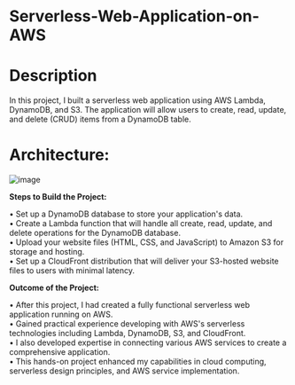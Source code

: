 # Serverless-Web-Application-on-AWS

# Description
        
In this project, I built a serverless web application using AWS Lambda, DynamoDB, and S3. The application will allow users to create, read, update, and delete (CRUD) items from a DynamoDB table.


# Architecture:
![image](https://github.com/user-attachments/assets/05cef802-8e15-48ae-8430-3124e20717b9)

**Steps to Build the Project:**    

•	Set up a DynamoDB database to store your application's data.       
•	Create a Lambda function that will handle all create, read, update, and delete operations for 
        the DynamoDB database.                      
•	Upload your website files (HTML, CSS, and JavaScript) to Amazon S3 for storage and hosting.        
•	Set up a CloudFront distribution that will deliver your S3-hosted website files to users with minimal latency.   

**Outcome of the Project:**

•	After this project, I had created a fully functional serverless web application running on AWS.     
•	Gained practical experience developing with AWS's serverless technologies including Lambda, DynamoDB, S3, and CloudFront.     
•	I also developed expertise in connecting various AWS services to create a comprehensive application.     
•	This hands-on project enhanced my capabilities in cloud computing, serverless design principles, and AWS service implementation.   




